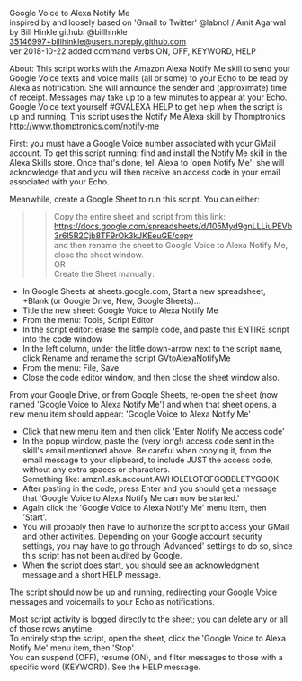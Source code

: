  Google Voice to Alexa Notify Me  
 inspired by and loosely based on 'Gmail to Twitter' @labnol / Amit Agarwal  
 by Bill Hinkle github: @billhinkle 35146997+billhinkle@users.noreply.github.com  
 ver 2018-10-22 added command verbs ON, OFF, KEYWORD, HELP  

About: This script works with the Amazon Alexa Notify Me skill to send your Google Voice texts and voice mails (all or some)
to your Echo to be read by Alexa as notification.  She will announce the sender and (approximate) time of receipt.  Messages
may take up to a few minutes to appear at your Echo.  Google Voice text yourself #GVALEXA HELP to get help when the script is
up and running.  This script uses the Notify Me Alexa skill by Thomptronics http://www.thomptronics.com/notify-me

First: you must have a Google Voice number associated with your GMail account.
To get this script running: find and install the Notify Me skill in the Alexa Skills store.  Once that's done, tell Alexa to 
'open Notify Me'; she will acknowledge that and you will then receive an access code in your email associated with your Echo.

Meanwhile, create a Google Sheet to run this script.  You can either:  
>> Copy the entire sheet and script from this link:  
   https://docs.google.com/spreadsheets/d/105Myd9gnLLLiuPEVb3r6l5R2Cjb8TF9rOk3kJKEeuGE/copy  
   and then rename the sheet to Google Voice to Alexa Notify Me, close the sheet window.  
 OR  
>> Create the Sheet manually:
* In Google Sheets at sheets.google.com, Start a new spreadsheet, +Blank (or Google Drive, New, Google Sheets)...
* Title the new sheet: Google Voice to Alexa Notify Me
* From the menu: Tools, Script Editor
* In the script editor: erase the sample code, and paste this ENTIRE script into the code window
* In the left column, under the little down-arrow next to the script name, click Rename and rename the script GVtoAlexaNotifyMe
*  From the menu: File, Save
*  Close the code editor window, and then close the sheet window also.

From your Google Drive, or from Google Sheets, re-open the sheet (now named 'Google Voice to Alexa Notify Me') and
when that sheet opens, a new menu item should appear: 'Google Voice to Alexa Notify Me'
* Click that new menu item and then click 'Enter Notify Me access code'
* In the popup window, paste the (very long!) access code sent in the skill's email mentioned above.  Be careful when copying it,
 from the email message to your clipboard, to include JUST the access code, without any extra spaces or characters.  
    Something like:       amzn1.ask.account.AWHOLELOTOFGOBBLETYGOOK  
* After pasting in the code, press Enter and you should get a message that 'Google Voice to Alexa Notify Me can now be started.'
* Again click the 'Google Voice to Alexa Notify Me' menu item, then 'Start'.
* You will probably then have to authorize the script to access your GMail and other activities.  Depending on your Google account security settings, you may have to go through 'Advanced' settings to do so, since this script has not been audited by Google.
* When the script does start, you should see an acknowledgment message and a short HELP message.

The script should now be up and running, redirecting your Google Voice messages and voicemails to your Echo as notifications.

Most script activity is logged directly to the sheet; you can delete any or all of those rows anytime.  
To entirely stop the script, open the sheet, click the 'Google Voice to Alexa Notify Me' menu item, then 'Stop'.  
You can suspend (OFF), resume (ON), and filter messages to those with a specific word (KEYWORD).  See the HELP message.  
